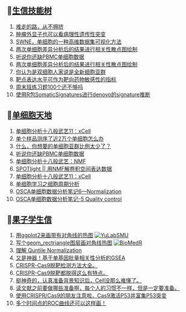 ## 📝[生信技能树](https://github.com/ixxmu/mp_duty/issues?q=label%3A%E7%94%9F%E4%BF%A1%E6%8A%80%E8%83%BD%E6%A0%91+is%3Aclosed)
<!-- 1issueTable -->

1. [难走的路，从不拥挤](https://github.com/ixxmu/mp_duty/issues/2064) 
2. [肿瘤外显子也可以看病理性遗传性突变](https://github.com/ixxmu/mp_duty/issues/2056) 
3. [SWNE，单细胞的一种高维数据集可视化方法](https://github.com/ixxmu/mp_duty/issues/2048) 
4. [两次单细胞差异分析后的结果进行相关性散点图绘制](https://github.com/ixxmu/mp_duty/issues/2014) 
5. [听说你还缺PBMC单细胞数据](https://github.com/ixxmu/mp_duty/issues/1999) 
6. [两次单细胞差异分析后的结果进行相关性散点图绘制](https://github.com/ixxmu/mp_duty/issues/1991) 
7. [你认为是双细胞人家说是全新细胞亚群](https://github.com/ixxmu/mp_duty/issues/1989) 
8. [靶点表达水平可作为靶向药物敏感性的指标](https://github.com/ixxmu/mp_duty/issues/1984) 
9. [周末班练习题100个还不够吗](https://github.com/ixxmu/mp_duty/issues/1983) 
10. [使用R包SomaticSignatures进行denovo的signature推断](https://github.com/ixxmu/mp_duty/issues/1980) 
<!-- 1issueTable -->
## 📝[单细胞天地](https://github.com/ixxmu/mp_duty/issues?q=label%3A%E5%8D%95%E7%BB%86%E8%83%9E%E5%A4%A9%E5%9C%B0+is%3Aclosed)
<!-- 2issueTable -->

1. [单细胞分析十八般武艺11：xCell](https://github.com/ixxmu/mp_duty/issues/2025) 
2. [单个样品测序了近2万个单细胞怎么办](https://github.com/ixxmu/mp_duty/issues/1993) 
3. [什么，你想要的单细胞亚群比例太少了？](https://github.com/ixxmu/mp_duty/issues/1992) 
4. [听说你还缺PBMC单细胞数据](https://github.com/ixxmu/mp_duty/issues/1977) 
5. [单细胞分析十八般武艺：NMF](https://github.com/ixxmu/mp_duty/issues/1967) 
6. [SPOTlight || 用NMF解卷积空间表达数据](https://github.com/ixxmu/mp_duty/issues/1960) 
7. [单细胞分析十八般武艺11：xCell](https://github.com/ixxmu/mp_duty/issues/1959) 
8. [单细胞学习之细胞周期分析](https://github.com/ixxmu/mp_duty/issues/1958) 
9. [OSCA单细胞数据分析笔记6—Normalization](https://github.com/ixxmu/mp_duty/issues/1957) 
10. [OSCA单细胞数据分析笔记-5 Quality control](https://github.com/ixxmu/mp_duty/issues/1956) 
<!-- 2issueTable -->

## 📝[果子学生信](https://github.com/ixxmu/mp_duty/issues?q=label%3A%E6%9E%9C%E5%AD%90%E5%AD%A6%E7%94%9F%E4%BF%A1+is%3Aclosed)
<!-- 3issueTable -->

1. [用ggplot2来画带有对角线的热图](https://github.com/ixxmu/mp_duty/issues/2035) [![YuLabSMU](https://img.shields.io/github/labels/ixxmu/mp_duty/YuLabSMU)](https://github.com/ixxmu/mp_duty/labels/YuLabSMU)
2. [写个geom_rectriangle图层画对角线热图](https://github.com/ixxmu/mp_duty/issues/2034) [![BioMedR](https://img.shields.io/github/labels/ixxmu/mp_duty/BioMedR)](https://github.com/ixxmu/mp_duty/labels/BioMedR)
3. [理解 Quntile Normalization](https://github.com/ixxmu/mp_duty/issues/1885) 
4. [又是神器！基于单基因批量相关性分析的GSEA](https://github.com/ixxmu/mp_duty/issues/1829) 
5. [CRISPR-Cas9脱靶检测方法大全。](https://github.com/ixxmu/mp_duty/issues/1377) 
6. [CRISPR-Cas9脱靶都脱得这么有特点。](https://github.com/ixxmu/mp_duty/issues/1376) 
7. [挺神奇的，认真准备背景知识后，Cell没那么难懂了。](https://github.com/ixxmu/mp_duty/issues/1303) 
8. [读文献之前要做哪些准备啊，每个人的习惯不一样，但是一定要准备。](https://github.com/ixxmu/mp_duty/issues/1292) 
9. [使用CRISPR/Cas9的朋友注意啦，Cas9激活P53并富集P53突变](https://github.com/ixxmu/mp_duty/issues/1291) 
10. [多个时间点的ROC曲线还可以这样画！](https://github.com/ixxmu/mp_duty/issues/1289) 
<!-- 3issueTable -->
